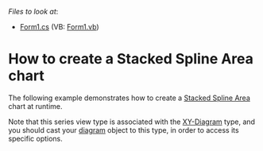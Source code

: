 <!-- default file list -->
*Files to look at*:

* [Form1.cs](./CS/Series_StackedSplineAreaChart/Form1.cs) (VB: [Form1.vb](./VB/Series_StackedSplineAreaChart/Form1.vb))
<!-- default file list end -->
# How to create a Stacked Spline Area chart

The following example demonstrates how to create a [Stacked Spline Area](https://docs.devexpress.com/WindowsForms/3940/controls-and-libraries/chart-control/series-views/2d-series-views/area-series-views/stacked-spline-area-chart?p=netframework) chart at runtime.

Note that this series view type is associated with the [XY-Diagram](https://docs.devexpress.com/WindowsForms/5908/controls-and-libraries/chart-control/diagram/xy-diagram?p=netframework) type, and you should cast your [diagram](https://docs.devexpress.com/WindowsForms/DevExpress.XtraCharts.ChartControl.Diagram?p=netframework) object to this type, in order to access its specific options.
